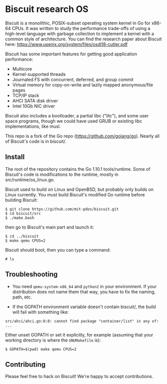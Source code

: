 # Biscuit research OS

Biscuit is a monolithic, POSIX-subset operating system kernel in Go for x86-64
CPUs. It was written to study the performance trade-offs of using a high-level
language with garbage collection to implement a kernel with a common style of
architecture. You can find the research paper about Biscuit here:
https://www.usenix.org/system/files/osdi18-cutler.pdf

Biscuit has some important features for getting good application performance:
- Multicore
- Kernel-supported threads
- Journaled FS with concurrent, deferred, and group commit
- Virtual memory for copy-on-write and lazily mapped anonymous/file pages
- TCP/IP stack
- AHCI SATA disk driver
- Intel 10Gb NIC driver

Biscuit also includes a bootloader, a partial libc ("litc"), and some user
space programs, though we could have used GRUB or existing libc
implementations, like musl.

This repo is a fork of the Go repo (https://github.com/golang/go).  Nearly all
of Biscuit's code is in biscuit/.

## Install

The root of the repository contains the Go 1.10.1 tools/runtime. Some of
Biscuit's code is modifications to the runtime, mostly in
src/runtime/os_linux.go.

Biscuit used to build on Linux and OpenBSD, but probably only builds on Linux
currently. You must build Biscuit's modified Go runtime before building
Biscuit:
```
$ git clone https://github.com/mit-pdos/biscuit.git
$ cd biscuit/src
$ ./make.bash
```

then go to Biscuit's main part and launch it:
```
$ cd ../biscuit
$ make qemu CPUS=2
```

Biscuit should boot, then you can type a command:
```
# ls
```

## Troubleshooting

* You need `qemu-system-x86_64` and `python2` in your environment.  If your distribution does not name them that way, you have to fix the naming, path, etc.

* If the GOPATH environment variable doesn't contain biscuit/, the build will fail with something like:
```
src/ahci/ahci.go:8:8: cannot find package "container/list" in any of:
...
```

Either unset GOPATH or set it explicitly, for example (assuming that your working directory is where the `GNUMakefile` is):
```
$ GOPATH=$(pwd) make qemu CPUS=2
```

## Contributing

Please feel free to hack on Biscuit! We're happy to accept contributions.
